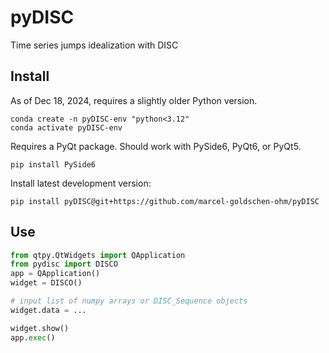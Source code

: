 # pyDISC
Time series jumps idealization with DISC

## Install
As of Dec 18, 2024, requires a slightly older Python version.
```shell
conda create -n pyDISC-env "python<3.12"
conda activate pyDISC-env
```
Requires a PyQt package. Should work with PySide6, PyQt6, or PyQt5.
```shell
pip install PySide6
```
Install latest development version:
```shell
pip install pyDISC@git+https://github.com/marcel-goldschen-ohm/pyDISC
```

## Use
```python
from qtpy.QtWidgets import QApplication
from pydisc import DISCO
app = QApplication()
widget = DISCO()

# input list of numpy arrays or DISC_Sequence objects
widget.data = ...

widget.show()
app.exec()
```
